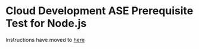 # Cloud Development ASE Prerequisite Test for Node.js

Instructions have moved to [here](https://pages.github.tools.sap/cloud-curriculum/materials/pretest/ase-typescript/)
